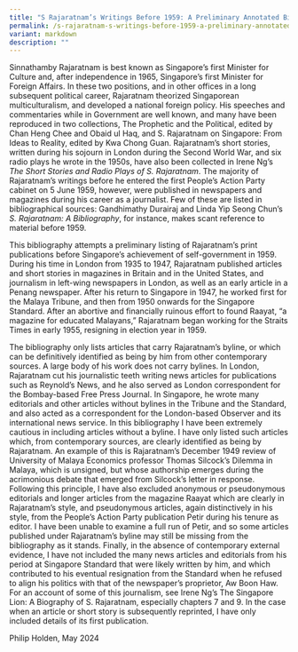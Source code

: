```yaml
---
title: "S Rajaratnam’s Writings Before 1959: A Preliminary Annotated Bibliography"
permalink: /s-rajaratnam-s-writings-before-1959-a-preliminary-annotated-bibliography/
variant: markdown
description: ""
---
```

<p>Sinnathamby Rajaratnam is best known as Singapore’s first Minister for
Culture and, after independence in 1965, Singapore’s first Minister for
Foreign Affairs. In these two positions, and in other offices in a long
subsequent political career, Rajaratnam theorized Singaporean multiculturalism,
and developed a national foreign policy. His speeches and commentaries
while in Government are well known, and many have been reproduced in two
collections, The Prophetic and the Political, edited by Chan Heng Chee
and Obaid ul Haq, and S. Rajaratnam on Singapore: From Ideas to Reality,
edited by Kwa Chong Guan. Rajaratnam’s short stories, written during his
sojourn in London during the Second World War, and six radio plays he wrote
in the 1950s, have also been collected in Irene Ng’s <em>The Short Stories and Radio Plays of S. Rajaratnam</em>.
The majority of Rajaratnam’s writings before he entered the first People’s
Action Party cabinet on 5 June 1959, however, were published in newspapers
and magazines during his career as a journalist. Few of these are listed
in bibliographical sources: Gandhimathy Durairaj and Linda Yip Seong Chun’s <em>S. Rajaratnam: A Bibliography</em>,
for instance, makes scant reference to material before 1959.</p>
<p></p>
<p>This bibliography attempts a preliminary listing of Rajaratnam’s print
publications before Singapore’s achievement of self-government in 1959.
During his time in London from 1935 to 1947, Rajaratnam published articles
and short stories in magazines in Britain and in the United States, and
journalism in left-wing newspapers in London, as well as an early article
in a Penang newspaper. After his return to Singapore in 1947, he worked
first for the Malaya Tribune, and then from 1950 onwards for the Singapore
Standard. After an abortive and financially ruinous effort to found Raayat,
“a magazine for educated Malayans,” Rajaratnam began working for the Straits
Times in early 1955, resigning in election year in 1959.</p>
<p></p>
<p>The bibliography only lists articles that carry Rajaratnam’s byline, or
which can be definitively identified as being by him from other contemporary
sources. A large body of his work does not carry bylines. In London, Rajaratnam
cut his journalistic teeth writing news articles for publications such
as Reynold’s News, and he also served as London correspondent for the Bombay-based
Free Press Journal. In Singapore, he wrote many editorials and other articles
without bylines in the Tribune and the Standard, and also acted as a correspondent
for the London-based Observer and its international news service. In this
bibliography I have been extremely cautious in including articles without
a byline. I have only listed such articles which, from contemporary sources,
are clearly identified as being by Rajaratnam. An example of this is Rajaratnam’s
December 1949 review of University of Malaya Economics professor Thomas
Silcock’s Dilemma in Malaya, which is unsigned, but whose authorship emerges
during the acrimonious debate that emerged from Silcock’s letter in response.
Following this principle, I have also excluded anonymous or pseudonymous
editorials and longer articles from the magazine Raayat which are clearly
in Rajaratnam’s style, and pseudonymous articles, again distinctively in
his style, from the People’s Action Party publication Petir during his
tenure as editor. I have been unable to examine a full run of Petir, and
so some articles published under Rajaratnam’s byline may still be missing
from the bibliography as it stands. Finally, in the absence of contemporary
external evidence, I have not included the many news articles and editorials
from his period at Singapore Standard that were likely written by him,
and which contributed to his eventual resignation from the Standard when
he refused to align his politics with that of the newspaper’s proprietor,
Aw Boon Haw. For an account of some of this journalism, see Irene Ng’s
The Singapore Lion: A Biography of S. Rajaratnam, especially chapters 7
and 9. In the case when an article or short story is subsequently reprinted,
I have only included details of its first publication.</p>
<p>Philip Holden, May 2024</p>
<p></p>